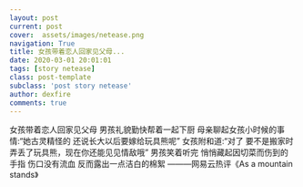 ```yaml
---
layout: post
current: post
cover:  assets/images/netease.png
navigation: True
title: 女孩带着恋人回家见父母...
date: 2020-03-01 20:01:01
tags: [story netease]
class: post-template
subclass: 'post story netease'
author: dexfire
comments: true
---
```


女孩带着恋人回家见父母
男孩礼貌勤快帮着一起下厨
母亲聊起女孩小时候的事情:“她古灵精怪的 还说长大以后要嫁给玩具熊呢”
女孩附和道:“对了 要不是搬家时弄丢了玩具熊，现在你还能见见情敌哦”
男孩笑着听完 悄悄藏起因切菜而伤到的手指
伤口没有流血 反而露出一点洁白的棉絮
        ———网易云热评《As a mountain stands》
